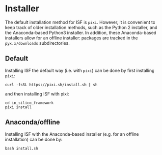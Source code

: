 # Installer

The default installation method for ISF is `pixi`. However, it is convenient to keep track of older installation methods, such as the Python 2 installer, and the Anaconda-based Python3 installer.
In addition, these Anaconda-based installers allow for an offline installer: packages are tracked in the `pyx.x/downloads` subdirectories.

## Default

Installing ISF the default way (i.e. with `pixi`) can be done by first installing `pixi`:

```shell
curl -fsSL https://pixi.sh/install.sh | sh
```
and then installing ISF with pixi:
```shell
cd in_silico_framework
pixi install
```

## Anaconda/offline
Installing ISF with the Anaconda-based installer (e.g. for an offline installation) can be done by:

```shell
bash install.sh
```